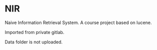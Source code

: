 # NIR

Naive Information Retrieval System. A course project based on lucene.

Imported from private gitlab.

Data folder is not uploaded.



